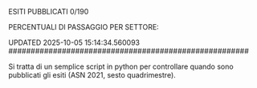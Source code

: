ESITI PUBBLICATI 0/190 

PERCENTUALI DI PASSAGGIO PER SETTORE:

UPDATED 2025-10-05 15:14:34.560093
###################################################### 

Si tratta di un semplice script in python per controllare quando sono pubblicati gli esiti (ASN 2021, sesto quadrimestre).

